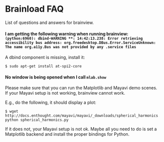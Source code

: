 # Brainload FAQ

List of questions and answers for brainview.

#### I am getting the following warning when running brainview: `(python:6960): dbind-WARNING **: 14:42:13.238: Error retrieving accessibility bus address: org.freedesktop.DBus.Error.ServiceUnknown: The name org.a11y.Bus was not provided by any .service files`

A dbind component is missing, install it:

```console
$ sudo apt-get install at-spi2-core
```

#### No window is being opened when I call `mlab.show`

Please make sure that you can run the Matplotlib and Mayavi demo scenes. If your Mayavi setup is not working, brainview cannot work.

E.g., do the following, it should display a plot:

```console
$ wget http://docs.enthought.com/mayavi/mayavi/_downloads/spherical_harmonics.py
python spherical_harmonics.py
```

If it does not, your Mayavi setup is not ok. Maybe all you need to do is set a Matplotlib backend and install the proper bindings for Python.
